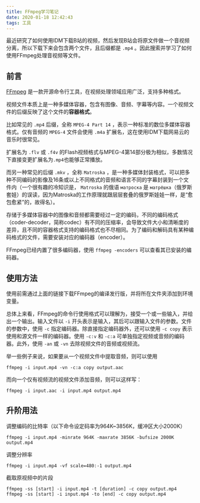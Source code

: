 ```yaml
---
title: FFmpeg学习笔记
date: 2020-01-18 12:42:43
tags: 工具
---
```


最近研究了如何使用IDM下载B站的视频，然后发现B站会将原文件做一个音视频分离，所以下载下来会包含两个文件，且后缀都是 `.mp4` 。因此搜索并学习了如何使用FFmpeg处理音视频等文件。

<!-- more -->

## 前言

[FFmpeg](https://www.ffmpeg.org/download.html#get-packages) 是一款开源命令行工具，在视频处理领域应用广泛，支持多种格式。

视频文件本质上是一种多媒体容器，包含有图像、音频、字幕等内容。一个视频文件的后缀反映了这个文件的**容器格式**。

比如常见的 `.mp4` 后缀，全称 `MPEG-4 Part 14` ，表示一种标准的数位多媒体容器格式。仅有音频的 `MPEG-4` 文件会使用 `.m4a` 扩展名，这在使用IDM下载网易云的音乐时很常见。

扩展名为 `.flv` 或 `.f4v` 的Flash视频格式与MPEG-4第14部分极为相似，多数情况下直接变更扩展名为`.mp4`也能够正常播放。

而另一种常见的后缀 `.mkv` ，全称 `Matroska` ，是一种多媒体封装格式，可以把多种不同编码的影像及16条或以上不同格式的音频和语言不同的字幕封装到一个文件内（一个很有趣的冷知识是， `Matroska` 的俄语 `матроска` 是 `матрёшка`（俄罗斯套娃）的误读，因为Matroska的工作原理就跟层层套叠的俄罗斯娃娃一样，是“愈包愈紧”的，故得名）。

存储于多媒体容器中的图像和音频都需要经过一定的编码，不同的编码格式（coder-decoder，简称codec）有不同的压缩率，会导致文件大小和清晰度的差异，且不同的容器格式支持的编码格式也不尽相同。为了编码和解码具有某种编码格式的文件，需要安装对应的编码器（encoder）。

FFmpeg已经内置了很多编码器，使用 `ffmpeg -encoders` 可以查看其已安装的编码器。

## 使用方法

使用前需通过上面的链接下载FFmpeg的编译发行版，并将所在文件夹添加到环境变量。

总体上来看，FFmpeg的命令行使用格式可以理解为，接受一个或一些输入，并给出一个输出。输入文件以 `-i` 开头表示是输入，其后可以跟输入文件的参数。文件的参数中，使用 `-c` 指定编码器。除直接指定编码器外，还可以使用 `-c copy` 表示使用和源文件一样的编码器。使用 `-c:v` 和 `-c:a` 可单独指定视频或音频的编码器。此外，使用 `-an` 或 `-vn` 去除视频文件的音频或视频流。

举一些例子来说，如果要从一个视频文件中提取音频，则可以使用

```
ffmpeg -i input.mp4 -vn -c:a copy output.aac
```

而向一个仅有视频流的视频文件添加音频，则可以这样写：

```
ffmpeg -i input.aac -i input.mp4 output.mp4
```

## 升阶用法

调整编码的比特率（以下命令设定码率为964K~3856K，缓冲区大小2000K）

```
ffmpeg -i input.mp4 -minrate 964K -maxrate 3856K -bufsize 2000K output.mp4
```

调整分辨率

```
ffmpeg -i input.mp4 -vf scale=480:-1 output.mp4
```

截取原视频中的片段

```
ffmpeg -ss [start] -i input.mp4 -t [duration] -c copy output.mp4
ffmpeg -ss [start] -i input.mp4 -to [end] -c copy output.mp4
```


